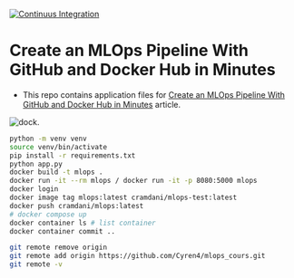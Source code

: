 
[![Continuus Integration](https://github.com/kb1907/GithubActions-DockerHub-CICD-Tutorial/actions/workflows/github-docker-cicd.yaml/badge.svg)](https://github.com/kb1907/GithubActions-DockerHub-CICD-Tutorial/actions/workflows/github-docker-cicd.yaml)

# Create an MLOps Pipeline With GitHub and Docker Hub in Minutes

- This repo contains application files for [Create an MLOps Pipeline With GitHub and Docker Hub in Minutes](https://heartbeat.comet.ml/create-an-mlops-pipeline-with-github-and-docker-hub-in-minutes-4a1515b6a551) article.

![dock](https://user-images.githubusercontent.com/51021282/193422115-788fdb65-8861-4206-bd23-8d387a216ae2.png).


```bash
python -m venv venv
source venv/bin/activate
pip install -r requirements.txt
python app.py
docker build -t mlops .
docker run -it --rm mlops / docker run -it -p 8080:5000 mlops 
docker login 
docker image tag mlops:latest cramdani/mlops-test:latest
docker push cramdani/mlops:latest
# docker compose up 
docker container ls # list container 
docker container commit ..    
```


```bash
git remote remove origin 
git remote add origin https://github.com/Cyren4/mlops_cours.git
git remote -v
